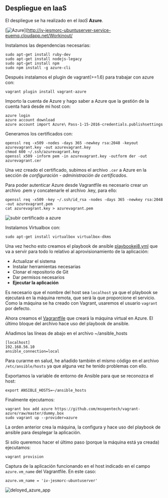 ## Despliegue en IaaS

El despliegue se ha realizado en el *IaaS* **Azure**.

[![Azure](http://azuredeploy.net/deploybutton.png)](http://iv-jesmorc-ubuntuserver-service-euemq.cloudapp.net/Workinout/

Instalamos las dependencias necesarias:
```
sudo apt-get install ruby-dev
sudo apt-get install nodejs-legacy
sudo apt-get install npm
sudo npm install -g azure-cli
```

Después instalamos el plugin de vagrant(>=1.6) para trabajar con azure con: 

```
vagrant plugin install vagrant-azure
```

Importo la cuenta de Azure y hago saber a Azure que la gestión de la cuenta hará desde mi host con:

```
azure login
azure account download
azure account import Azure\ Pass-1-15-2016-credentials.publishsettings
```

Generamos los certificados con:

```
openssl req -x509 -nodes -days 365 -newkey rsa:2048 -keyout azurevagrant.key -out azurevagrant.key
chmod 600 ~/.ssh/azurevagrant.key
openssl x509 -inform pem -in azurevagrant.key -outform der -out azurevagrant.cer
```
Una vez creado el certificado, subimos el archivo ```.cer``` a Azure en la sección de *configuración - administración de certificados*.

Para poder autenticar Azure desde Vagrantfile es necesario crear un archivo .pem y concatenarle el archivo .key, para ello:

```
openssl req -x509 -key ~/.ssh/id_rsa -nodes -days 365 -newkey rsa:2048 -out azurevagrant.pem
cat azurevagrant.key > azurevagrant.pem
```

![subir certificado a azure]()

Instalamos Virtualbox con:

```
sudo apt-get install virtualbox virtualbox-dkms
```

Una vez hecho esto creamos el playbook de ansible [playbookej8.yml](https://github.com/AntonioPozo/Bares/blob/master/playbookej8.yml) que va a servir para todo lo relativo al aprovisionamiento de la aplicación:

- Actualizar el sistema
- Instalar herramientas necesarias
- Clonar el repositorio de Git
- Dar permisos necesarios
- **Ejecutar la aplicación**

Es necesario que el nombre del host sea ```localhost``` ya que el playbook se ejecutará en la máquina remota, que será la que proporcione el servicio. Como la máquina se ha creado con Vagrant, usaremos el usuario ```vagrant``` por defecto. 

Ahora creamos el [Vagrantfile]() que creará la máquina virtual en Azure. El último bloque del archivo hace uso del playbook de ansible.

Añadimos las líneas de abajo en el archivo ~/ansible_hosts

```
[localhost]
192.168.56.10
ansible_connection=local
```

Para curarme en salud, he añadido también el mísmo código en el archivo ```/etc/ansible/hosts``` ya que alguna vez he tenido problemas con ello.

Exportamos la variable de entorno de Ansible para que se reconozca el host:

```
export ANSIBLE_HOSTS=~/ansible_hosts 
```
Finalmente ejecutamos:

```
vagrant box add azure https://github.com/msopentech/vagrant-azure/raw/master/dummy.box
sudo vagrant up --provider=azure
```

La orden anterior crea la máquina, la configura y hace uso del playbook de ansible para desplegar la aplicación. 


Si sólo queremos hacer el último paso (porque la máquina está ya creada) ejecutamos:

```
vagrant provision
```

Captura de la aplicación funcionando en el host indicado en el campo ```azure.vm_name``` del Vagrantfile. En este caso:
```
azure.vm_name = 'iv-jesmorc-ubuntuserver' 
```

![deloyed_azure_app](http://i.imgur.com/FM8ZcUH.png)
